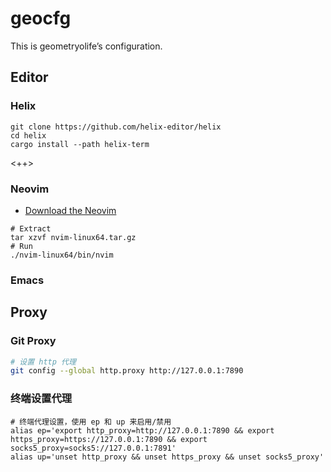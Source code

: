 # geocfg
This is geometryolife’s configuration.

## Editor

### Helix

```shell
git clone https://github.com/helix-editor/helix
cd helix
cargo install --path helix-term
```

<++>

### Neovim

- [Download the Neovim](https://github.com/neovim/neovim/releases)

```shell
# Extract
tar xzvf nvim-linux64.tar.gz
# Run
./nvim-linux64/bin/nvim
```

### Emacs

## Proxy

### Git Proxy

```bash
# 设置 http 代理
git config --global http.proxy http://127.0.0.1:7890
```

### 终端设置代理

```
# 终端代理设置，使用 ep 和 up 来启用/禁用
alias ep='export http_proxy=http://127.0.0.1:7890 && export https_proxy=https://127.0.0.1:7890 && export socks5_proxy=socks5://127.0.0.1:7891'
alias up='unset http_proxy && unset https_proxy && unset socks5_proxy'
```

